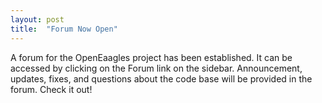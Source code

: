 ```yaml
---
layout: post
title:  "Forum Now Open"
---
```

A forum for the OpenEaagles project has been established. It can be accessed by clicking on the Forum link on the sidebar. Announcement, updates, fixes, and questions about the code base will be provided in the forum. Check it out!
